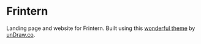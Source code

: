 # Frintern
Landing page and website for Frintern. Built using this [wonderful theme](https://evie.undraw.co/) by [unDraw.co](https://undraw.co).

